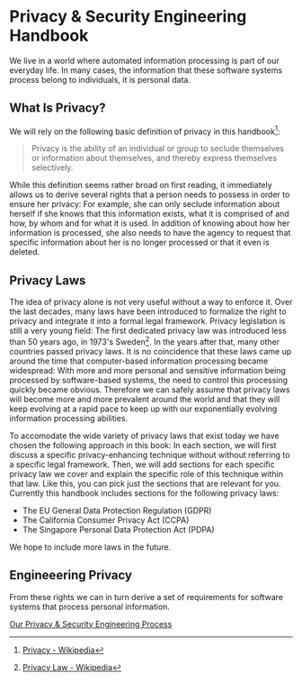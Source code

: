 # Privacy & Security Engineering Handbook

We live in a world where automated information processing is part of our
everyday life. In many cases, the information that these software systems
process belong to individuals, it is personal data.

## What Is Privacy?

We will rely on the following basic definition of privacy in this handbook[^1]:

> Privacy is the ability of an individual or group to seclude themselves or
> information about themselves, and thereby express themselves selectively. 

While this definition seems rather broad on first reading, it immediately allows
us to derive several rights that a person needs to possess in order to ensure
her privacy: For example, she can only seclude information about herself if she
knows that this information exists, what it is comprised of and how, by whom
and for what it is used. In addition of knowing about how her information is
processed, she also needs to have the agency to request that specific information
about her is no longer processed or that it even is deleted.

## Privacy Laws

The idea of privacy alone is not very useful without a way to enforce it. Over
the last decades, many laws have been introduced to formalize the right to
privacy and integrate it into a formal legal framework. Privacy legislation is
still a very young field: The first dedicated privacy law was introduced less
than 50 years ago, in 1973's Sweden[^2]. In the years after that, many other
countries passed privacy laws. It is no coincidence that these laws came up
around the time that computer-based information processing became widespread:
With more and more personal and sensitive information being processed by
software-based systems, the need to control this processing quickly became
obvious. Therefore we can safely assume that privacy laws will become more and
more prevalent around the world and that they will keep evolving at a rapid
pace to keep up with our exponentially evolving information processing
abilities.

To accomodate the wide variety of privacy laws that exist today we have chosen
the following approach in this book: In each section, we will first discuss
a specific privacy-enhancing technique without without referring to a specific
legal framework. Then, we will add sections for each specific privacy law we
cover and explain the specific role of this technique within that law. Like
this, you can pick just the sections that are relevant for you. Currently this
handbook includes sections for the following privacy laws:

* The EU  General Data Protection Regulation (GDPR)
* The California Consumer Privacy Act (CCPA)
* The Singapore Personal Data Protection Act (PDPA)

We hope to include more laws in the future.

## Engineeering Privacy

From these rights we can in turn derive a set of requirements
for software systems that process personal information.

[Our Privacy & Security Engineering Process]({{'privacy-security-engineering.framework'|href}})

[^1]: [Privacy - Wikipedia](https://en.wikipedia.org/wiki/Privacy)
[^2]: [Privacy Law - Wikipedia](https://en.wikipedia.org/wiki/Privacy_law)
